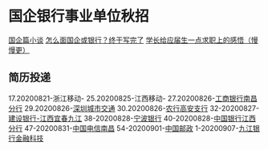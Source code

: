 # 国企银行事业单位秋招

[国企篇小谈](https://www.nowcoder.com/discuss/443828)
[怎么面国企或银行？终于写完了](https://mp.weixin.qq.com/s?__biz=MzI3NzE0NjcwMg==&mid=2650141459&idx=3&sn=9c35e276476316ec5b24a2c3eb7b652f&chksm=f36bee32c41c672487cce5b16178d0f3668537545c86d67cb0026fc871a5abf4f62107fa7e10&mpshare=1&scene=23&srcid=0907Rwh6XFD2Ag5PI0KYInwl&sharer_sharetime=1599442522376&sharer_shareid=d812adcc01829f0f7f8fb06aea118511#rd)
[学长给应届生一点求职上的感悟（慢慢更）](https://www.nowcoder.com/discuss/364482)
## 简历投递
17.20200821-浙江移动-[](http://i.51job.com/userset/my_apply.php?type=xy&lang=c)
25.20200825-江西移动-[](https://xiaoyuan.zhaopin.com/resume/delivery)
27.20200826-[工商银行南昌分行](https://job.icbc.com.cn/pc/index.html#/main/personal/delivery)
29.20200826-[深圳城市交通](https://sutpc.zhiye.com/Portal/Apply/Index) []()
30.20200826-[农行高安支行](https://career.abchina.com/build/index.html#/MySubmit)
32-20200827-[建设银行-江西宜春九江](http://job.ccb.com/cn/job/mycenter/index.html)
38-20200828-[宁波银行](https://zhaopin.nbcb.com.cn/recruit/resume/resumeCenter.jsp)
40-20200828-[中国银行江西分行](https://applyjob.chinahr.com/apply/job/wish?jobId=5f29439aa055bd036b706357&projectId=5f1502454f54a5059f694f14)
47-20200831-[中国电信南昌](http://i.51job.com/userset/my_apply.php?type=xy&lang=c)
54-20200901-[中国邮政](https://xiaoyuan.zhaopin.com/resume/delivery)
1-20200907-[九江银行金融科技](http://www.hotjob.cn/wt/JJYH/web/index/applyPositionN300!listApplyPosition?brandCode=1&operational=eaaf471bf0698048bf241b07515e1e968179a674607493f919e4418c19568e5ea655110da116cdd937681a675ee02d28c10f75cdfded5d60d5fbe9007f99bc27e684025857f357cfe91323ccffb079f1929fcff76d2789af06e7ede9baf8e050)